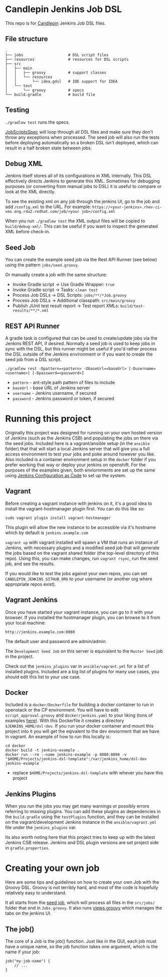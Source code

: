 # Candlepin Jenkins Job DSL

This repo is for [Candlepin](https://github.com/candlepin/candlepin) Jenkins Job DSL files.

## File structure

    .
    ├── jobs                    # DSL script files
    ├── resources               # resources for DSL scripts
    ├── src
    │   ├── main
    │   │   ├── groovy          # support classes
    │   │   └── resources
    │   │       └── idea.gdsl   # IDE support for IDEA
    │   └── test
    │       └── groovy          # specs
    └── build.gradle            # build file

## Testing

`./gradlew test` runs the specs.

[JobScriptsSpec](src/test/groovy/com/dslexample/JobScriptsSpec.groovy)
will loop through all DSL files and make sure they don't throw any exceptions when processed.  The seed job will also run the tests before deploying automatically so a broken DSL isn't deployed, which can result in a half broken state between jobs.

## Debug XML

Jenkins itself stores all of its configurations in XML internally. This DSL effectively directs Jenkins to generate this XML.  Sometimes for debugging purposes (or converting from manual jobs to DSL) it is useful to compare or look at the XML directly.

To see the existing xml on any job through the jenkins UI, go to the job and add `/config.xml` to the URL.  For example: `https://<your-jenkins>.rhev-ci-vms.eng.rdu2.redhat.com/job/<your job>/config.xml`

When you run `./gradlew test` the XML output files will be copied to `build/debug-xml/`. This can be useful if you want to inspect the generated XML before check-in.

## Seed Job

You can create the example seed job via the Rest API Runner (see below) using the pattern `jobs/seed.groovy`.

Or manually create a job with the same structure:

* Invoke Gradle script → Use Gradle Wrapper: `true`
* Invoke Gradle script → Tasks: `clean test`
* Process Job DSLs → DSL Scripts: `jobs/**/*Job.groovy`
* Process Job DSLs → Additional classpath: `src/main/groovy`
* Publish JUnit test result report → Test report XMLs: `build/test-results/**/*.xml`

## REST API Runner

A gradle task is configured that can be used to create/update jobs via the Jenkins REST API, if desired. Normally
a seed job is used to keep jobs in sync with the DSL, but this runner might be useful if you'd rather process the
DSL outside of the Jenkins environment or if you want to create the seed job from a DSL script.

```./gradlew rest -Dpattern=<pattern> -DbaseUrl=<baseUrl> [-Dusername=<username>] [-Dpassword=<password>]```

* `pattern` - ant-style path pattern of files to include
* `baseUrl` - base URL of Jenkins server
* `username` - Jenkins username, if secured
* `password` - Jenkins password or token, if secured

# Running this project

Originally this project was designed for running on your own hosted version of Jenkins (such as the Jenkins CSB) and populating the jobs on there via the seed jobs.  Included here is a vagrant/ansible setup (in the `ansible` folder) that that will start a local Jenkins server that will give you a full access environment to test your jobs and poke around however you like.  Also included is a container environment setup in the `docker` folder if you prefer working that way or deploy your jenkins on openshift.  For the purposes of the examples given, both enviornments are set up the same using  [Jenkins Configuration as Code](https://github.com/jenkinsci/configuration-as-code-plugin/blob/master/README.md) to set up the system.

## Vagrant

Before creating a vagrant instance with jenkins on it, it's a good idea to install the vagrant-hostmanager plugin first.  You can do this like so:

```
sudo vagrant plugin install vagrant-hostmanager
```

This plugin will allow the new instance to be accessible via it's hostname which by default is `jenkins.example.com`


`vagrant up` with vagrant installed will spawn a VM that runs an instance of
Jenkins, with necessary plugins and a modified seed job that will generate the
jobs based on the vagrant shared folder (the top-level directory of this repo).
Using this, you can make changes, run `vagrant rsync`, run the seed job, and
see the results.

If you would like to test the jobs against your own repos, you can set `CANDLEPIN_JENKINS_GITHUB_ORG` to your username
(or another org where appropriate repos exist).

## Vagrant Jenkins

Once you have started your vagrant instance, you can go to it with your browser.  If you installed the hostmanager plugin, you can browse to it from your local machine:

```
http://jenkins.example.com:8080
```

The default user and password are admin/admin

The `Development Seed Job` on this server is equivalent to the `Master Seed` job in the project.

Check out the `jenkins_plugins` var in `ansible/vagrant.yml` for a list of installed plugins.  Included are a big list of plugins for many use cases, you should edit this list to your use case.

## Docker

Included is a `docker/Dockerfile` for building a docker container to run in openstack or the CP environment.  You will have to edit `script_approval.groovy` and `docker/jenkins.yaml` to  your liking (tons of examples [here](https://github.com/jenkinsci/configuration-as-code-plugin/tree/master/demos)).  With this Dockerfile it creates a directory `$JENKINS_HOME/dsl-dev`.  If you run your docker container and mount this project into it you will get the eqivalent to the dev enviorment that we have in vagrant.  An example of how to run this locally is:

```
cd docker
docker build -t jenkins-example .
docker run --rm --name jenkins-example -p 8080:8080 -v "$HOME/Projects/jenkins-dsl-template":/var/jenkins_home/dsl-dev  jenkins-example
```
* replace `$HOME/Projects/jenkins-dsl-template` with whever you have this project

## Jenkins Plugins

When you run the jobs you may get many warnings or possibly errors referring to missing plugins.  You can add these plugins as dependencies in the `build.gradle` using the `testPlugins` function, and they can be installed on the vagrant/development Jenkins instance in the `ansible/vagrant.yml` file under the `jenkins_plugins` var.

Its also worth noting here that this project tries to keep up with the latest Jenkins CSB release.  Jenkins and DSL plugin versions are set project side in `gradle.properties`.

# Creating your own job

Here are some tips and guidelines on how to create your own Job with the Groovy DSL.  Groovy is not terribly hard, and most of the code is hopefully relatively easy to understand.

It all starts from the [seed job](src/jobs/seed.groovy), which will process all files in the `src/jobs/` folder that end in `Jobs.groovy`.  It also runs [views.groovy](src/jobs/views.groovy) which manages the tabs on the jenkins UI.

## The job()

The core of a Job is the job() function.  Just like in the GUI, each job must have a unique name, so the job function takes one argument, which is the name if your job:


```
job("my-job-name") {
    // ...
}
```

